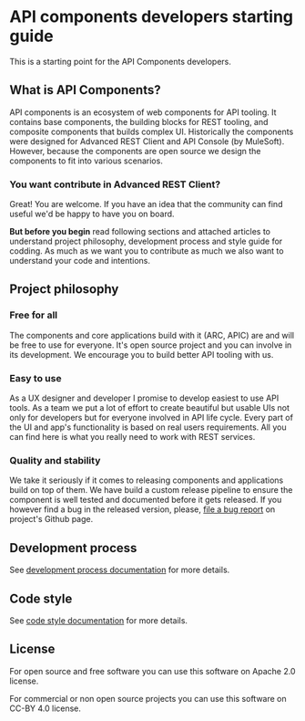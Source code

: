 # API components developers starting guide

This is a starting point for the API Components developers.

## What is API Components?

API components is an ecosystem of web components for API tooling. It contains base components, the building blocks for REST tooling, and composite components that builds complex UI.
Historically the components were designed for Advanced REST Client and API Console (by MuleSoft). However, because the components are open source we design the components to fit into various scenarios.

### You want contribute in Advanced REST Client?

Great! You are welcome. If you have an idea that the community can find useful we'd be happy to have you on board.

**But before you begin** read following sections and attached articles to understand project philosophy, development process and style guide for codding. As much as we want you to contribute as much we also want to understand your code and intentions.

## Project philosophy

### Free for all

The components and core applications build with it (ARC, APIC) are and will be free to use for everyone. It's open source project and you can involve in its development. We encourage you to build better API tooling with us.

### Easy to use

As a UX designer and developer I promise to develop easiest to use API tools. As a team we put a lot of effort to create beautiful but usable UIs not only for developers but for everyone involved in API life cycle. Every part of the UI and app's functionality is based on real users requirements. All you can find here is what you really need to work with REST services.

### Quality and stability

We take it seriously if it comes to releasing components and applications build on top of them. We have build a custom release pipeline to ensure the component is well tested and documented before it gets released.
If you however find a bug in the released version, please, [file a bug report][issue_tracker] on project's Github page.


## Development process

See [development process documentation][] for more details.

## Code style

See [code style documentation][] for more details.

## License

For open source and free software you can use this software on Apache 2.0 license.

For commercial or non open source projects you can use this software on CC-BY 4.0 license.

[issue_tracker]: https://github.com/advanced-rest-client/api-components-issues
[development process documentation]: docs/dev-guide.md
[code style documentation]: docs/code-style.md
